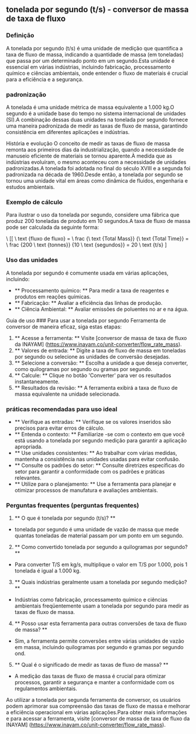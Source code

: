 ## tonelada por segundo (t/s) - conversor de massa de taxa de fluxo

### Definição
A tonelada por segundo (t/s) é uma unidade de medição que quantifica a taxa de fluxo de massa, indicando a quantidade de massa (em toneladas) que passa por um determinado ponto em um segundo.Esta unidade é essencial em várias indústrias, incluindo fabricação, processamento químico e ciências ambientais, onde entender o fluxo de materiais é crucial para a eficiência e a segurança.

### padronização
A tonelada é uma unidade métrica de massa equivalente a 1.000 kg.O segundo é a unidade base do tempo no sistema internacional de unidades (SI).A combinação dessas duas unidades na tonelada por segundo fornece uma maneira padronizada de medir as taxas de fluxo de massa, garantindo consistência em diferentes aplicações e indústrias.

História e evolução
O conceito de medir as taxas de fluxo de massa remonta aos primeiros dias da industrialização, quando a necessidade de manuseio eficiente de materiais se tornou aparente.À medida que as indústrias evoluíram, o mesmo aconteceu com a necessidade de unidades padronizadas.A tonelada foi adotada no final do século XVIII e a segunda foi padronizada na década de 1960.Desde então, a tonelada por segundo se tornou uma unidade vital em áreas como dinâmica de fluidos, engenharia e estudos ambientais.

### Exemplo de cálculo
Para ilustrar o uso da tonelada por segundo, considere uma fábrica que produz 200 toneladas de produto em 10 segundos.A taxa de fluxo de massa pode ser calculada da seguinte forma:

\ [[
\ text {fluxo de fluxo} = \ frac {\ text {Total Mass}} {\ text {Total Time}} = \ frac {200 \ text {tonnes}} {10 \ text {segundos}} = 20 \ text {t/s}
\]

### Uso das unidades
A tonelada por segundo é comumente usada em várias aplicações, incluindo:
- ** Processamento químico: ** Para medir a taxa de reagentes e produtos em reações químicas.
- ** Fabricação: ** Avaliar a eficiência das linhas de produção.
- ** Ciência Ambiental: ** Avaliar emissões de poluentes no ar e na água.

Guia de uso ###
Para usar a tonelada por segundo Ferramenta de conversor de maneira eficaz, siga estas etapas:
1. ** Acesse a ferramenta: ** Visite [conversor de massa de taxa de fluxo da INAYAM] (https://www.inayam.co/unit-converter/flow_rate_mass).
2. ** Valores de entrada: ** Digite a taxa de fluxo de massa em toneladas por segundo ou selecione as unidades de conversão desejadas.
3. ** Selecione a conversão: ** Escolha a unidade a que deseja converter, como quilogramas por segundo ou gramas por segundo.
4. ** Calcule: ** Clique no botão 'Converter' para ver os resultados instantaneamente.
5. ** Resultados da revisão: ** A ferramenta exibirá a taxa de fluxo de massa equivalente na unidade selecionada.

### práticas recomendadas para uso ideal
- ** Verifique as entradas: ** Verifique se os valores inseridos são precisos para evitar erros de cálculo.
- ** Entenda o contexto: ** Familiarize -se com o contexto em que você está usando a tonelada por segundo medição para garantir a aplicação apropriada.
- ** Use unidades consistentes: ** Ao trabalhar com várias medidas, mantenha a consistência nas unidades usadas para evitar confusão.
- ** Consulte os padrões do setor: ** Consulte diretrizes específicas do setor para garantir a conformidade com os padrões e práticas relevantes.
- ** Utilize para o planejamento: ** Use a ferramenta para planejar e otimizar processos de manufatura e avaliações ambientais.

### Perguntas frequentes (perguntas frequentes)

1. ** O que é tonelada por segundo (t/s)? **
- tonelada por segundo é uma unidade de vazão de massa que mede quantas toneladas de material passam por um ponto em um segundo.

2. ** Como convertido tonelada por segundo a quilogramas por segundo? **
- Para converter T/S em kg/s, multiplique o valor em T/S por 1.000, pois 1 tonelada é igual a 1.000 kg.

3. ** Quais indústrias geralmente usam a tonelada por segundo medição? **
- Indústrias como fabricação, processamento químico e ciências ambientais freqüentemente usam a tonelada por segundo para medir as taxas de fluxo de massa.

4. ** Posso usar esta ferramenta para outras conversões de taxa de fluxo de massa? **
- Sim, a ferramenta permite conversões entre várias unidades de vazão em massa, incluindo quilogramas por segundo e gramas por segundo ond.

5. ** Qual é o significado de medir as taxas de fluxo de massa? **
- A medição das taxas de fluxo de massa é crucial para otimizar processos, garantir a segurança e manter a conformidade com os regulamentos ambientais.

Ao utilizar a tonelada por segunda ferramenta de conversor, os usuários podem aprimorar sua compreensão das taxas de fluxo de massa e melhorar a eficiência operacional em várias aplicações.Para obter mais informações e para acessar a ferramenta, visite [conversor de massa de taxa de fluxo da INAYAM] (https://www.inayam.co/unit-converter/flow_rate_mass).